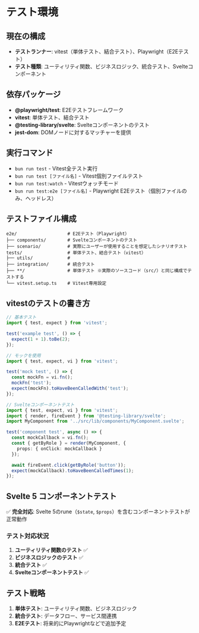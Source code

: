 # テスト環境

## 現在の構成

- **テストランナー**: vitest（単体テスト、結合テスト）、Playwright（E2Eテスト）
- **テスト種類**: ユーティリティ関数、ビジネスロジック、統合テスト、Svelteコンポーネント

## 依存パッケージ

- **@playwright/test**: E2Eテストフレームワーク
- **vitest**: 単体テスト、結合テスト
- **@testing-library/svelte**: Svelteコンポーネントのテスト
- **jest-dom**: DOMノードに対するマッチャーを提供

## 実行コマンド

- `bun run test` - Vitest全テスト実行
- `bun run test [ファイル名]` - Vitest個別ファイルテスト
- `bun run test:watch` - Vitestウォッチモード
- `bun run test:e2e [ファイル名]` - Playwright E2Eテスト（個別ファイルのみ、ヘッドレス）

## テストファイル構成

```
e2e/                   # E2Eテスト（Playwright）
├── components/        # Svelteコンポーネントのテスト
├── scenario/          # 実際にユーザーが使用することを想定したシナリオテスト
tests/                 # 単体テスト、結合テスト（vitest）
├── utils/             #
├── integration/       # 統合テスト
├── **/                # 単体テスト ※実際のソースコード（src/）と同じ構成でテストする
└── vitest.setup.ts    # Vitest専用設定
```

## vitestのテストの書き方

```typescript
// 基本テスト
import { test, expect } from 'vitest';

test('example test', () => {
  expect(1 + 1).toBe(2);
});

// モックを使用
import { test, expect, vi } from 'vitest';

test('mock test', () => {
  const mockFn = vi.fn();
  mockFn('test');
  expect(mockFn).toHaveBeenCalledWith('test');
});

// Svelteコンポーネントテスト
import { test, expect, vi } from 'vitest';
import { render, fireEvent } from '@testing-library/svelte';
import MyComponent from '../src/lib/components/MyComponent.svelte';

test('component test', async () => {
  const mockCallback = vi.fn();
  const { getByRole } = render(MyComponent, {
    props: { onClick: mockCallback }
  });

  await fireEvent.click(getByRole('button'));
  expect(mockCallback).toHaveBeenCalledTimes(1);
});
```

## Svelte 5 コンポーネントテスト

✅ **完全対応**: Svelte 5のrune（`$state`, `$props`）を含むコンポーネントテストが正常動作

### テスト対応状況

1. **ユーティリティ関数のテスト** ✅
2. **ビジネスロジックのテスト** ✅
3. **統合テスト** ✅
4. **Svelteコンポーネントテスト** ✅

## テスト戦略

1. **単体テスト**: ユーティリティ関数、ビジネスロジック
2. **統合テスト**: データフロー、サービス間連携
3. **E2Eテスト**: 将来的にPlaywrightなどで追加予定
